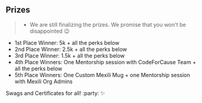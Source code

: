 ## Prizes

> - We are still finalizing the prizes. We promise that you won't be disappointed 😉

- 1st Place Winner: 5k + all the perks below
- 2nd Place Winner: 2.5k + all the perks below
- 3rd Place Winner: 1.5k + all the perks below
- 4th Place Winners: One Mentorship session with CodeForCause Team + all the perks below
- 5th Place Winners: One Custom Mexili Mug + one Mentorship session with Mexili Org Admins

Swags and Certificates for all! :party: :sparkles:
